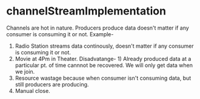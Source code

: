 # channelStreamImplementation

Channels are hot in nature. Producers produce data doesn't matter if any consumer is consuming it or not.
Example- 
1) Radio Station streams data continously, doesn't matter if any consumer is consuming it or not.
2) Movie at 4Pm in Theater.
Disadvatange- 1) Already produced data at a particular pt. of time cannnot be recovered. We will only get data when we join.
 2) Resource wastage because when consumer isn't consuming data, but still producers are producing.
 3) Manual close.
